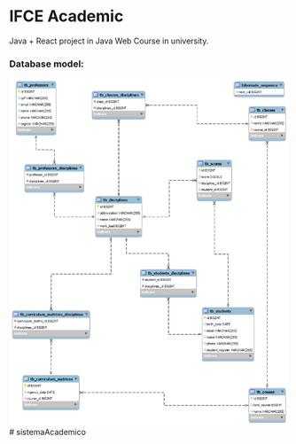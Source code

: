 # IFCE Academic
Java + React project in Java Web Course in university.

### Database model:
![](model-db.png)# sistemaAcademico

